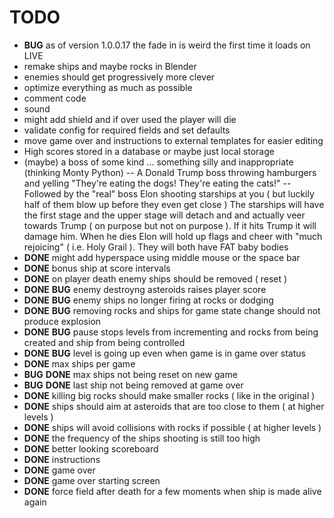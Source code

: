 # TODO 
- **BUG** as of version 1.0.0.17 the fade in is weird the first time it loads on LIVE
- remake ships and maybe rocks in Blender
- enemies should get progressively more clever
- optimize everything as much as possible
- comment code
- sound
- might add shield and if over used the player will die
- validate config for required fields and set defaults
- move game over and instructions to external templates for easier editing
- High scores stored in a database or maybe just local storage
- (maybe) a boss of some kind ... something silly and inappropriate (thinking Monty Python)
-- A Donald Trump boss throwing hamburgers and yelling "They're eating the dogs! They're eating the cats!"
-- Followed by the "real" boss Elon shooting starships at you ( but luckily half of them blow up before they even get close ) The starships will have the first stage and the upper stage will detach and and actually veer towards Trump ( on purpose but not on purpose ). If it hits Trump it will damage him. When he dies Elon will hold up flags and cheer with "much rejoicing" ( i.e. Holy Grail ). They will both have FAT baby bodies 
- **DONE** might add hyperspace using middle mouse or the space bar
- **DONE** bonus ship at score intervals
- **DONE** on player death enemy ships should be removed ( reset )
- **DONE** **BUG** enemy destroyng asteroids raises player score
- **DONE** **BUG** enemy ships no longer firing at rocks or dodging
- **DONE** **BUG** removing rocks and ships for game state change should not produce explosion
- **DONE** **BUG** pause stops levels from incrementing and rocks from being created and ship from being controlled
- **DONE** **BUG** level is going up even when game is in game over status
- **DONE** max ships per game
- **BUG** **DONE** max ships not being reset on new game
- **BUG** **DONE** last ship not being removed at game over
- **DONE** killing big rocks should make smaller rocks ( like in the original ) 
- **DONE** ships should aim at asteroids that are too close to them ( at higher levels )
- **DONE** ships will avoid collisions with rocks if possible ( at higher levels )
- **DONE** the frequency of the ships shooting is still too high
- **DONE** better looking scoreboard
- **DONE** instructions
- **DONE** game over
- **DONE** game over starting screen
- **DONE** force field after death for a few moments when ship is made alive again